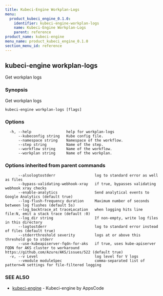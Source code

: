 ```yaml
---
title: Kubeci-Engine Workplan-Logs
menu:
  product_kubeci_engine_0.1.0:
    identifier: kubeci-engine-workplan-logs
    name: Kubeci-Engine Workplan-Logs
    parent: reference
product_name: kubeci-engine
menu_name: product_kubeci_engine_0.1.0
section_menu_id: reference
---
```

## kubeci-engine workplan-logs

Get workplan logs

### Synopsis

Get workplan logs

```
kubeci-engine workplan-logs [flags]
```

### Options

```
  -h, --help                help for workplan-logs
      --kubeconfig string   Kube config file.
      --namespace string    Namespace of the workflow.
      --step string         Name of the step.
      --workflow string     Name of the workflow.
      --workplan string     Name of the workplan.
```

### Options inherited from parent commands

```
      --alsologtostderr                  log to standard error as well as files
      --bypass-validating-webhook-xray   if true, bypasses validating webhook xray checks
      --enable-analytics                 Send analytical events to Google Analytics (default true)
      --log-flush-frequency duration     Maximum number of seconds between log flushes (default 5s)
      --log_backtrace_at traceLocation   when logging hits line file:N, emit a stack trace (default :0)
      --log_dir string                   If non-empty, write log files in this directory
      --logtostderr                      log to standard error instead of files (default true)
      --stderrthreshold severity         logs at or above this threshold go to stderr
      --use-kubeapiserver-fqdn-for-aks   if true, uses kube-apiserver FQDN for AKS cluster to workaround https://github.com/Azure/AKS/issues/522 (default true)
  -v, --v Level                          log level for V logs
      --vmodule moduleSpec               comma-separated list of pattern=N settings for file-filtered logging
```

### SEE ALSO

* [kubeci-engine](/docs/reference/kubeci-engine.md)	 - Kubeci-engine by AppsCode

